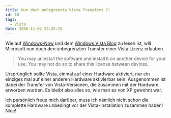 ```yaml
---
title: Nun doch unbegrenzte Vista Transfers ?!
id: 10
tags:
  - Vista
date: 2006-11-02 23:25:25
---
```


Wie auf [Windows-Now](http://www.windows-now.com/blogs/robert/archive/2006/11/02/microsoft-listens-vista-eula-changes.aspx) und dem [Windows Vista Blog](http://windowsvistablog.com/blogs/windowsvista/archive/2006/11/02/news-revision-to-windows-vista-retail-licensing-terms.aspx) zu lesen ist, will Microsoft nun doch den unbegrenzten Transfer einer Vista Lizenz erlauben.
 > You may uninstall the software and install it on another device for your use. You may not do so to share this license between devices. 

Ursprünglich sollte Vista, einmal auf einer Hardware aktiviert, nur ein einziges mal auf einer anderen Hardware aktivierbar sein. Ausgenommen ist dabei der Transfer von Vista-Versionen, die zusammen mit der Hardware erworben wurden. Es bleibt also alles so, wie man es von XP gewohnt war.

Ich persönlich freue mich darüber, muss ich nämlich nicht schon die komplette Hardware unbedingt vor der Vista-Installation zusammen haben! Nice!